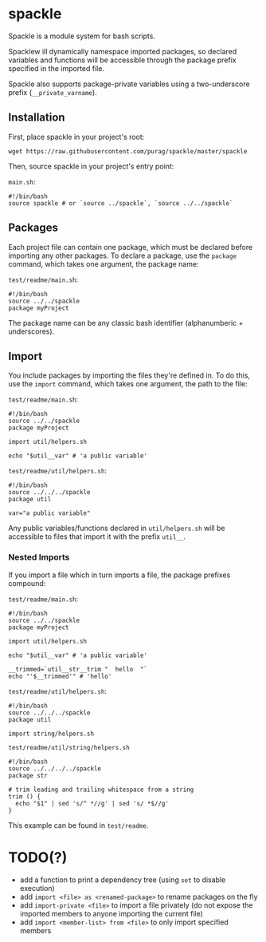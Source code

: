 # spackle
Spackle is a module system for bash scripts.

Spacklew ill dynamically namespace imported packages, so declared variables and functions will be accessible through the package prefix specified in the imported file.

Spackle also supports package-private variables using a two-underscore prefix (`__private_varname`).

## Installation
First, place spackle in your project's root:

```
wget https://raw.githubusercontent.com/purag/spackle/master/spackle
```

Then, source spackle in your project's entry point:

`main.sh`:

```
#!/bin/bash
source spackle # or `source ../spackle`, `source ../../spackle`
```

## Packages
Each project file can contain one package, which must be declared before importing any other packages. To declare a package, use the `package` command, which takes one argument, the package name:

`test/readme/main.sh`:

```
#!/bin/bash
source ../../spackle
package myProject
```

The package name can be any classic bash identifier (alphanumberic + underscores).

## Import
You include packages by importing the files they're defined in. To do this, use the `import` command, which takes one argument, the path to the file:

`test/readme/main.sh`:

```
#!/bin/bash
source ../../spackle
package myProject

import util/helpers.sh

echo "$util__var" # 'a public variable'
```

`test/readme/util/helpers.sh`:

```
#!/bin/bash
source ../../../spackle
package util

var="a public variable"
```

Any public variables/functions declared in `util/helpers.sh` will be accessible to files that import it with the prefix `util__`.

### Nested Imports
If you import a file which in turn imports a file, the package prefixes compound:

`test/readme/main.sh`:

```
#!/bin/bash
source ../../spackle
package myProject

import util/helpers.sh

echo "$util__var" # 'a public variable'

__trimmed=`util__str__trim "  hello  "`
echo "'$__trimmed'" # 'hello'
```

`test/readme/util/helpers.sh`:

```
#!/bin/bash
source ../../../spackle
package util

import string/helpers.sh
```

`test/readme/util/string/helpers.sh`

```
#!/bin/bash
source ../../../../spackle
package str

# trim leading and trailing whitespace from a string
trim () {
  echo "$1" | sed 's/^ *//g' | sed 's/ *$//g'
}
```

This example can be found in `test/readme`.

# TODO(?)
- add a function to print a dependency tree (using `set` to disable execution)
- add `import <file> as <renamed-package>` to rename packages on the fly
- add `import-private <file>` to import a file privately (do not expose the imported members to anyone importing the current file)
- add `import <member-list> from <file>` to only import specified members
